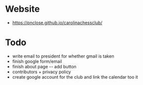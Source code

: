 # Website
* https://pnclose.github.io/carolinachessclub/

# Todo

* write email to president for whether gmail is taken
* finish google form/email
* finish about page -- add button
* contributors + privacy policy
* create google account for the club and link the calendar too it
